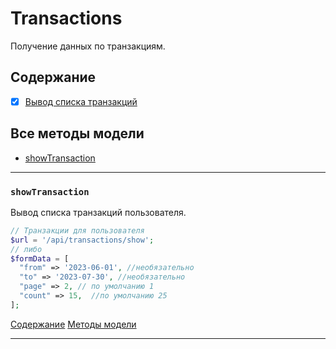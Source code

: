 # Transactions

Получение данных по транзакциям.

## Содержание
- [x] [Вывод списка транзакций](Transactions.md#showTransaction)


## Все методы модели
- [showTransaction](#showTransaction)


---



### `showTransaction`
Вывод списка транзакций пользователя.

```php
// Транзакции для пользователя
$url = '/api/transactions/show';
// либо
$formData = [
  "from" => '2023-06-01', //необязательно
  "to" => '2023-07-30', //необязательно
  "page" => 2, // по умолчанию 1
  "count" => 15,  //по умолчанию 25
];

```
[Содержание](#Содержание) [Методы модели](#Все-методы-модели)
***


